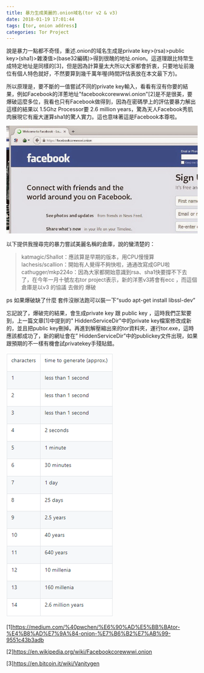 ```yaml
---
title: 暴力生成美麗的.onion域名(tor v2 & v3)
date: 2018-01-19 17:01:44
tags: [tor, onion address]
categories: Tor Project
---
```


說是暴力一點都不奇怪，重述.onion的域名生成是private key>(rsa)>public key>(sha1)>雜湊值>(base32編碼)>得到很醜的地址.onion。這道理跟比特幣生成特定地址是同樣的[3]，但是因為計算量太大所以大家都會折衷，只要地址前幾位有個人特色就好，不然要算到幾千萬年喔(時間評估表放在本文最下方)。


所以原理是，要不斷的一值嘗試不同的private key輸入，看看有沒有你要的結果，例如Facebook的洋蔥地址"facebookcorewwwi.onion"[2]是不是很美，要爆破這麼多位，我看也只有Facebook做得到，因為在密碼學上的評估要暴力解出這樣的結果以 1.5Ghz Processor要 2.6 million years，驚為天人Facebook秀肌肉展現它有龐大運算sha1的驚人實力。這也意味著這是Facebook本尊啦。

![](/image/tor6.jpeg)
<!-- more --> 

以下提供我搜尋完的暴力嘗試美麗名稱的倉庫，說的蠻清楚的：

>katmagic/Shallot：應該算是早期的版本，用CPU慢慢算
>lachesis/scallion：開始有人覺得不夠快啦，通通改寫成GPU啦
>cathugger/mkp224o：因為大家都開始意識到rsa、sha1快要撐不下去了，在今年一月十號左右tor project表示，新的洋蔥v3將會有ecc ，而這個倉庫是以v3 的協議 去做的 爆破

ps 如果爆破缺了什麼 套件沒辦法跑可以裝一下“sudo apt-get install libssl-dev”

忘記說了，爆破完的結果，會生成private key 跟 public key ，這時我們芷絮要到，上一篇文章[1]中提到的" HiddenServiceDir"中的private key檔案修改成新的，並且把public key刪掉。再進到解壓縮出來的tor資料夾，運行tor.exe，這時應該都成功了，新的網址會在” HiddenServiceDir”中的publickey文件出現，如果跟預期的不一樣有機會試privatekey手殘貼錯。

![](/image/tor7.png)

[1]https://medium.com/%40pwchen/%E6%90%AD%E5%BB%BAtor-%E4%B8%AD%E7%9A%84-onion-%E7%B6%B2%E7%AB%99-9551c43b3adb

[2]https://en.wikipedia.org/wiki/Facebookcorewwwi.onion

[3]https://en.bitcoin.it/wiki/Vanitygen
